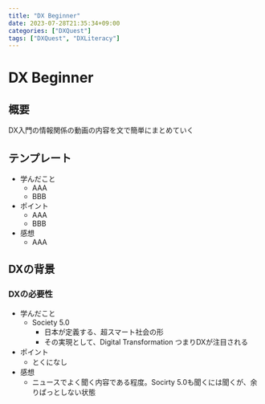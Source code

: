```yaml
---
title: "DX Beginner"
date: 2023-07-28T21:35:34+09:00
categories: ["DXQuest"]
tags: ["DXQuest", "DXLiteracy"]
---
```

# DX Beginner

## 概要

DX入門の情報関係の動画の内容を文で簡単にまとめていく

## テンプレート

- 学んだこと
  - AAA
  - BBB
- ポイント
  - AAA
  - BBB
- 感想
  - AAA

## DXの背景

### DXの必要性

- 学んだこと
  - Society 5.0 
    - 日本が定義する、超スマート社会の形
    - その実現として、Digital Transformation つまりDXが注目される
- ポイント
  - とくになし
- 感想
  - ニュースでよく聞く内容である程度。Socirty 5.0も聞くには聞くが、余りぱっとしない状態